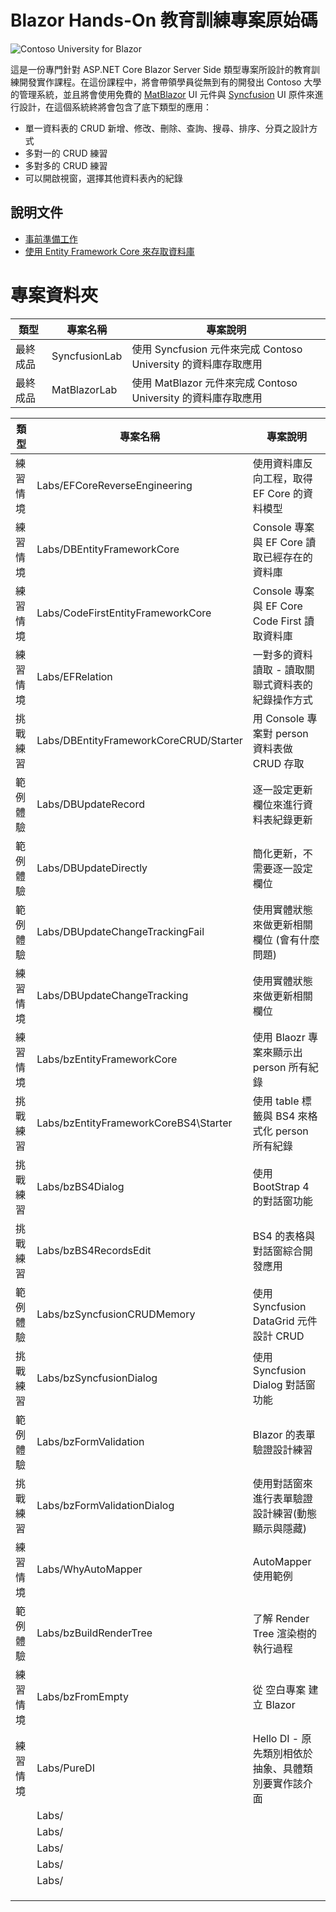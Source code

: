 # Blazor Hands-On 教育訓練專案原始碼

![Contoso University for Blazor](Docs/Images/BHOL990.png)

這是一份專門針對 ASP.NET Core Blazor Server Side 類型專案所設計的教育訓練開發實作課程。在這份課程中，將會帶領學員從無到有的開發出 Contoso 大學的管理系統，並且將會使用免費的 [MatBlazor](https://www.matblazor.com/) UI 元件與 [Syncfusion](https://www.syncfusion.com/blazor-components) UI 原件來進行設計，在這個系統終將會包含了底下類型的應用：

* 單一資料表的 CRUD 新增、修改、刪除、查詢、搜尋、排序、分頁之設計方式
* 多對一的 CRUD 練習
* 多對多的 CRUD 練習
* 可以開啟視窗，選擇其他資料表內的紀錄

## 說明文件

* [事前準備工作](Docs/chapter01.md)
* [使用 Entity Framework Core 來存取資料庫](Docs/chapter02.md)

# 專案資料夾

|類型|專案名稱|專案說明|
|-|-|-|
|最終成品|SyncfusionLab|使用 Syncfusion 元件來完成 Contoso University 的資料庫存取應用|
|最終成品|MatBlazorLab|使用 MatBlazor 元件來完成 Contoso University 的資料庫存取應用|


|類型|專案名稱|專案說明|
|-|-|-|
|練習情境|Labs/EFCoreReverseEngineering|使用資料庫反向工程，取得 EF Core 的資料模型|
|練習情境|Labs/DBEntityFrameworkCore|Console 專案與 EF Core 讀取已經存在的資料庫|
|練習情境|Labs/CodeFirstEntityFrameworkCore|Console 專案與 EF Core Code First 讀取資料庫|
|練習情境|Labs/EFRelation|一對多的資料讀取 - 讀取關聯式資料表的紀錄操作方式|
|挑戰練習|Labs/DBEntityFrameworkCoreCRUD/Starter|用 Console 專案對 person 資料表做 CRUD 存取|
|範例體驗|Labs/DBUpdateRecord|逐一設定更新欄位來進行資料表紀錄更新|
|範例體驗|Labs/DBUpdateDirectly|簡化更新，不需要逐一設定欄位|
|範例體驗|Labs/DBUpdateChangeTrackingFail|使用實體狀態來做更新相關欄位 (會有什麼問題)|
|練習情境|Labs/DBUpdateChangeTracking|使用實體狀態來做更新相關欄位|
|練習情境|Labs/bzEntityFrameworkCore|使用 Blaozr 專案來顯示出 person 所有紀錄|
|挑戰練習|Labs/bzEntityFrameworkCoreBS4\Starter|使用 table 標籤與 BS4 來格式化 person 所有紀錄|
|挑戰練習|Labs/bzBS4Dialog|使用 BootStrap 4 的對話窗功能|
|挑戰練習|Labs/bzBS4RecordsEdit|BS4 的表格與對話窗綜合開發應用|
|範例體驗|Labs/bzSyncfusionCRUDMemory|使用 Syncfusion DataGrid 元件設計 CRUD|
|挑戰練習|Labs/bzSyncfusionDialog|使用 Syncfusion Dialog 對話窗功能|
|範例體驗|Labs/bzFormValidation|Blazor 的表單驗證設計練習|
|挑戰練習|Labs/bzFormValidationDialog|使用對話窗來進行表單驗證設計練習(動態顯示與隱藏)|
|練習情境|Labs/WhyAutoMapper|AutoMapper 使用範例|
|範例體驗|Labs/bzBuildRenderTree|了解 Render Tree 渲染樹的執行過程 |
|練習情境|Labs/bzFromEmpty|從 空白專案 建立 Blazor|
|練習情境|Labs/PureDI|Hello DI - 原先類別相依於抽象、具體類別要實作該介面|
||Labs/||
||Labs/||
||Labs/||
||Labs/||
||Labs/||
||||
||||
||||


